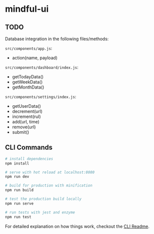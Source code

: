 # mindful-ui

## TODO

Database integration in the following files/methods:

`src/components/app.js`:
 - action(name, payload)

`src/components/dashboard/index.js`:
 - getTodayData()
 - getWeekData()
 - getMonthData()

`src/components/settings/index.js`:
 - getUserData()
 - decrement(url)
 - increment(rul)
 - add(url, time)
 - remove(url)
 - submit()

## CLI Commands

``` bash
# install dependencies
npm install

# serve with hot reload at localhost:8080
npm run dev

# build for production with minification
npm run build

# test the production build locally
npm run serve

# run tests with jest and enzyme
npm run test
```

For detailed explanation on how things work, checkout the [CLI Readme](https://github.com/developit/preact-cli/blob/master/README.md).
